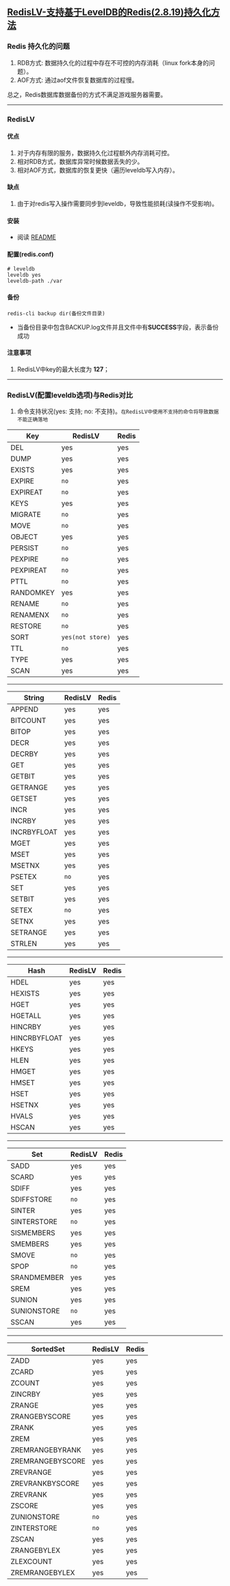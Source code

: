 [RedisLV-支持基于LevelDB的Redis(2.8.19)持久化方法](https://github.com/ivanabc/RedisLV)
---

### Redis 持久化的问题
1. RDB方式: 数据持久化的过程中存在不可控的内存消耗（linux fork本身的问题）。
2. AOF方式: 通过aof文件恢复数据库的过程慢。

总之，Redis数据库数据备份的方式不满足游戏服务器需要。

---
### RedisLV 

#### 优点
1. 对于内存有限的服务，数据持久化过程额外内存消耗可控。
2. 相对RDB方式，数据库异常时候数据丢失的少。
2. 相对AOF方式，数据库的恢复更快（遍历leveldb写入内存）。

#### 缺点

1. 由于对redis写入操作需要同步到leveldb，导致性能损耗(读操作不受影响)。

#### 安装
* 阅读 [README](README)

#### 配置(redis.conf)
~~~
# leveldb 
leveldb yes
leveldb-path ./var 
~~~

#### 备份
```
redis-cli backup dir(备份文件目录)
```
* 当备份目录中包含BACKUP.log文件并且文件中有**SUCCESS**字段，表示备份成功

#### 注意事项
1. RedisLV中key的最大长度为 **127**；

---
### RedisLV(配置leveldb选项)与Redis对比

1. 命令支持状况(yes: 支持; no: 不支持)。`在RedisLV中使用不支持的命令将导致数据不能正确落地`


| Key         |  RedisLV       | Redis        |
|-------------|----------------| -------------|
| DEL         |       yes      |      yes     |
| DUMP        |       yes      |      yes     |
| EXISTS      |       yes      |      yes     |
| EXPIRE      |       `no`     |      yes     |
| EXPIREAT    |       `no`     |      yes     |
| KEYS        |       yes      |      yes     |
| MIGRATE     |       `no`     |      yes     |
| MOVE        |       `no`     |      yes     |
| OBJECT      |       yes      |      yes     |
| PERSIST     |       `no`     |      yes     |
| PEXPIRE     |       `no`     |      yes     |
| PEXPIREAT   |       `no`     |      yes     |
| PTTL        |       `no`     |      yes     |
| RANDOMKEY   |       yes      |      yes     |
| RENAME      |       `no`     |      yes     |
| RENAMENX    |       `no`     |      yes     |
| RESTORE     |       `no`     |      yes     |
| SORT        |`yes(not store)`|      yes     |
| TTL         |       `no`     |      yes     |
| TYPE        |       yes      |      yes     |
| SCAN        |       yes      |      yes     |

---

| String      | RedisLV        | Redis        |
|-------------|----------------|--------------|
| APPEND      |       yes      |      yes     |
| BITCOUNT    |       yes      |      yes     |
| BITOP       |       yes      |      yes     |
| DECR        |       yes      |      yes     |
| DECRBY      |       yes      |      yes     |
| GET	        |       yes      |      yes     |
| GETBIT      |       yes      |      yes     |
| GETRANGE    |       yes      |      yes     |
| GETSET      |       yes      |      yes     |
| INCR        |       yes      |      yes     |
| INCRBY      |       yes      |      yes     |
| INCRBYFLOAT |       yes      |      yes     |
| MGET        |       yes      |      yes     |
| MSET        |       yes      |      yes     |
| MSETNX      |       yes      |      yes     |
| PSETEX      |       `no`     |      yes     |
| SET         |       yes      |      yes     |
| SETBIT      |       yes      |      yes     |
| SETEX       |       `no`     |      yes     |
| SETNX       |       yes      |      yes     |
| SETRANGE    |       yes      |      yes     |
| STRLEN      |       yes      |      yes     |

---

| Hash        | RedisLV        | Redis        |
|-------------|----------------|--------------|
| HDEL        |       yes      |      yes     | 
| HEXISTS     |       yes      |      yes     |
| HGET        |       yes      |      yes     |
| HGETALL     |       yes      |      yes     |
| HINCRBY     |       yes      |      yes     |
| HINCRBYFLOAT|       yes      |      yes     |
| HKEYS       |       yes      |      yes     |
| HLEN        |       yes      |      yes     |
| HMGET       |       yes      |      yes     |
| HMSET       |       yes      |      yes     |
| HSET        |       yes      |      yes     |
| HSETNX      |       yes      |      yes     |
| HVALS       |       yes      |      yes     |
| HSCAN       |       yes      |      yes     |

---

| Set         |   RedisLV      | Redis        |
|-------------|----------------|--------------|
| SADD        |       yes      |      yes     |
| SCARD       |       yes      |      yes     |
| SDIFF       |       yes      |      yes     |
| SDIFFSTORE  |       `no`     |      yes     |
| SINTER      |       yes      |      yes     |
| SINTERSTORE |       `no`     |      yes     |
| SISMEMBERS  |       yes      |      yes     |
| SMEMBERS    |       yes      |      yes     |
| SMOVE       |       `no`     |      yes     |
| SPOP        |       `no`     |      yes     |
| SRANDMEMBER |       yes      |      yes     |
| SREM        |       yes      |      yes     |
| SUNION      |       yes      |      yes     |
| SUNIONSTORE |       `no`     |      yes     |
| SSCAN       |       yes      |      yes     |

---

| SortedSet       | RedisLV      | Redis        |
|-----------------|--------------|--------------|
| ZADD            |       yes    |      yes     |
| ZCARD           |       yes    |      yes     |
| ZCOUNT          |       yes    |      yes     |
| ZINCRBY         |       yes    |      yes     |
| ZRANGE          |       yes    |      yes     |
| ZRANGEBYSCORE   |       yes    |      yes     |
| ZRANK           |       yes    |      yes     |
| ZREM            |       yes    |      yes     |
| ZREMRANGEBYRANK |       yes    |      yes     |  
| ZREMRANGEBYSCORE|       yes    |      yes     |
| ZREVRANGE       |       yes    |      yes     |
| ZREVRANKBYSCORE |       yes    |      yes     |
| ZREVRANK        |       yes    |      yes     |
| ZSCORE          |       yes    |      yes     |
| ZUNIONSTORE     |       `no`   |      yes     |
| ZINTERSTORE     |       `no`   |      yes     |
| ZSCAN           |       yes    |      yes     |
| ZRANGEBYLEX     |       yes    |      yes     |
| ZLEXCOUNT       |       yes    |      yes     |
| ZREMRANGEBYLEX  |       yes    |      yes     |  
